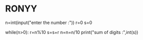 # RONYY
n=int(input("enter the number :"))
r=0
s=0

while(n>0):
 r=n%10
 s=s+r
 n=n=n/10
print("sum of digits :",int(s))
